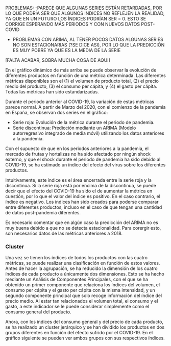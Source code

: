 PROBLEMAS:
-PARECE QUE ALGUNAS SERIES ESTÁN RETARDADAS, POR LO QUE PODRÍA SER QUE ALGUNOS INDICES NO REFLEJEN LA REALIDAD, YA QUE EN UN FUTURO LOS ÍNDICES PODRÍAN SER = 0. ESTO SE CORRIGE ESPERANDO MÁS PERIODOS Y CON NUEVOS DATOS POST-COVID
- PROBLEMAS CON ARIMA, AL TENER POCOS DATOS ALGUNAS SERIES NO SON ESTACIONARIAS (?SE DICE ASI), POR LO QUE LA PREDICCIÓN ES MUY POBRE YA QUE ES LA MEDIA DE LA SERIE

[FALTA ACABAR, SOBRA MUCHA COSA DE AQUI]

En el gráfico dinámico de más arriba se puede observar la evolución de diferentes productos en función de una métrica determinada. Las diferentes métricas disponibles son el (1)
el volumen de producto total, (2) el precio medio del producto, (3) el consumo per cápita, y (4) el gasto per cápita. Todas las métricas han sido estandarizadas.

Durante el periodo anterior al COVID-19, la variación de estas métricas parece normal. A partir de Marzo del 2020, con el comienzo de la pandemia en España, se observan dos series
en el gráfico:
* Serie roja: Evolución de la métrica durante el periodo de pandemia.
* Serie discontinua: Predicción mediante un ARIMA (Modelo autorregresivo integrado de media móvil) utilizando los datos anteriores a la pandemia.

Con el supuesto de que en los periodos anteriores a la pandemia, el mercado de frutas y hortalizas no ha sido afectado por ningún shock externo, y que el shock durante el periodo
de pandemia ha sido debido al COVID-19, se ha estimado un índice del efecto del virus sobre los diferentes productos.

Intuitivamente, este índice es el área encerrada entre la serie roja y la discontinua. Si la serie roja está por encima de la discontinua, se puede decir que el efecto del COVID-19
ha sido el de aumentar la métrica en cuestión, por lo que el valor del índice es positivo. En el caso contrario, el índice es negativo. Los índices han sido creados para poderse
comparar entre diferentes productos, incluso en el caso de que tengan una cantidad de datos post-pandemia diferentes.

Es necesario comentar que en algún caso la predicción del ARIMA no es muy buena debido a que no se detecta estacionalidad. Para corergir esto, son necesarios datos de las métricas
anteriores a 2018.

### Cluster

Una vez se tienen los índices de todos los productos con las cuatro métricas, se puede realizar una clasificación en función de estos valores. Antes de hacer la agrupación, se ha
reducido la dimensión de los cuatro índices de cada producto a únicamente dos dimensiones. Esto se ha hecho mediante un Análisis de Componentes Principales, con el que se ha
obtenido un primer componente que relaciona los índices del volumen, el consumo per cápita y el gasto per cápita con la misma intensidad, y un segundo componente principal que solo
recoge información del índice del precio medio. Al estar tan relacionados el volumen total, el consumo y el gasto, a este indicador se le puede considerar simplemente como el
consumo general del producto.

Ahora, con los índices del consumo general y del precio de cada producto, se ha realizado un cluster jerárquico y se han dividido los productos en dos grupos diferentes en función
del efecto sufrido por el COVID-19. En el gráfico siguiente se pueden ver ambos grupos con sus respectivos índices.
